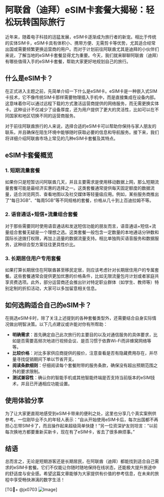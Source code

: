 # 阿联酋（迪拜）eSIM卡套餐大揭秘：轻松玩转国际旅行

近年来，随着电子科技的迅猛发展，eSIM卡逐渐成为旅行者的新宠。相比于传统的实体SIM卡，eSIM卡具有体积小、携带方便、无需剪卡等优势，尤其适合经常出国或需要频繁更换运营商的用户。而对于计划前往阿联酋尤其是迪拜的小伙伴们来说，了解当地的eSIM卡套餐显得尤为重要。今天，我们就来聊聊阿联酋（迪拜）有哪些值得入手的eSIM卡套餐，帮助大家更好地规划自己的旅行。

## 什么是eSIM卡？

在正式进入主题之前，先简单介绍一下什么是eSIM卡。eSIM卡是一种嵌入式SIM卡技术，它不像传统SIM卡那样需要物理插入手机中，而是直接集成在设备内部。这意味着你可以通过远程下载的方式激活运营商提供的网络服务，而无需更换实体卡。这种设计不仅减少了设备厚度，还为用户提供了更大的灵活性，比如可以在不同国家和地区切换不同的运营商服务。

对于前往阿联酋旅行的人来说，选择合适的eSIM卡可以帮助你保持与家人朋友的联系，并且确保在陌生环境中能够随时获取必要的信息和导航服务。接下来，我们将详细介绍阿联酋市场上常见的几种eSIM卡套餐及其特点。

## eSIM卡套餐概览

### 1. 短期流量套餐

如果你只是短暂访问阿联酋几天，并且主要需求是使用移动数据上网，那么短期流量套餐可能是最经济实惠的选择之一。这类套餐通常提供每天固定额度的数据流量，适合浏览网页、查看地图以及社交媒体等轻量级应用。例如，某些服务商推出了“每日3GB”、“每周5GB”等不同规格的套餐，价格从几十到上百迪拉姆不等。

### 2. 语音通话+短信+流量组合套餐

对于那些需要同时使用语音通话和发送短信功能的朋友而言，语音通话+短信+流量组合套餐无疑是一个理想之选。这类套餐一般包含一定数量的本地通话分钟数和国际长途拨打权限，再加上适量的数据流量支持。相比单独购买语音服务和数据服务，这种综合型方案往往更具性价比。

### 3. 长期居住用户专用套餐

如果打算长期居住在阿联酋甚至移民定居，则应该考虑针对长期居住用户的专属套餐。这些套餐通常会提供更加优惠的价格条件，比如无限流量包月计划或者家庭共享资费选项。此外，部分运营商还会推出针对特定职业群体（如学生、教师等）特别定制的折扣活动，大家可以多加留意相关信息。

## 如何选购适合自己的eSIM卡？

在挑选eSIM卡时，除了关注上述提到的各种套餐类型外，还需要结合自身实际情况做出明智决策。以下几点建议或许能对你有所帮助：

- **明确需求**：首先确定自己此次旅行的主要目的以及对通信服务的具体要求，比如是否需要高频次地进行视频会议、是否习惯于依靠Wi-Fi而非蜂窝网络等等。
- **比较价格**：对比多家供应商提供的报价，注意查看是否有隐藏费用存在，并尽量寻找促销期间下单以节省开支。
- **阅读条款细则**：仔细阅读每个套餐附带的服务条款，确保没有超出预期范围之外的要求限制。
- **测试兼容性**：确认你的智能手机或其他智能终端是否支持当前版本的eSIM技术，并且已开通相应功能设置。

## 使用体验分享

为了让大家更直观地感受到eSIM卡带来的便利之处，这里也分享几个真实案例供参考。一位刚毕业不久的年轻人表示：“自从开始使用eSIM卡后，每次出国都不再担心忘带SIM卡了，而且操作起来超级简单快捷！”另一位资深驴友则坦言：“以前每次换地方都要重新买新卡，现在有了eSIM卡，省去了很多麻烦事。”

## 结语

总而言之，无论是短期游客还是长期居民，在阿联酋（迪拜）都能找到适合自己需求的eSIM卡套餐。它们不仅能让你随时随地保持在线状态，还能极大提升旅途中的舒适度与安全感。希望这篇文章能够为大家提供有价值的参考信息，在未来的旅程中享受畅快淋漓的数字生活！

[TG💪+ @jx0703 ![Image](https://github.com/user-attachments/assets/dbca1d08-cadb-493c-b0ec-ad6f7a83f270)]
